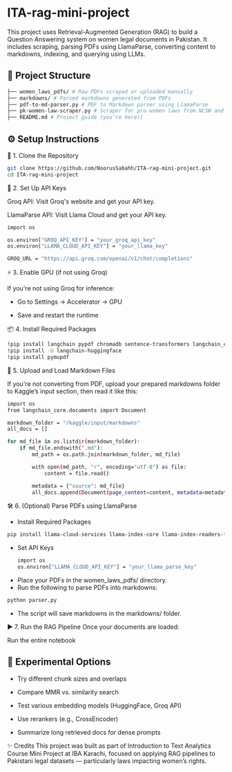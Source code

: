 # ITA-rag-mini-project

This project uses Retrieval-Augmented Generation (RAG) to build a Question Answering system on women legal documents in Pakistan. It includes scraping, parsing PDFs using LlamaParse, converting content to markdowns, indexing, and querying using LLMs.

## 📁 Project Structure

```bash
├── women_laws_pdfs/ # Raw PDFs scraped or uploaded manually
├── markdowns/ # Parsed markdowns generated from PDFs
├── pdf-to-md-parser.py # PDF to Markdown parser using LlamaParse
├── pk-women-law-scraper.py # Scraper for pro-women laws from NCSW and other sources
├── README.md # Project guide (you're here!)
```

## ⚙️ Setup Instructions
🧬 1. Clone the Repository
```bash
git clone https://github.com/NoorusSabahh/ITA-rag-mini-project.git
cd ITA-rag-mini-project
```
🔐 2. Set Up API Keys

Groq API: Visit Groq's website and get your API key.

LlamaParse API: Visit Llama Cloud and get your API key.
```bash
import os

os.environ["GROQ_API_KEY"] = "your_groq_api_key"
os.environ["LLAMA_CLOUD_API_KEY"] = "your_llama_key"

GROQ_URL = "https://api.groq.com/openai/v1/chat/completions"
```

⚡ 3. Enable GPU (if not using Groq)

If you're not using Groq for inference:

- Go to Settings → Accelerator → GPU

- Save and restart the runtime

📦 4. Install Required Packages

```bash
!pip install langchain pypdf chromadb sentence-transformers langchain_community rank_bm25 faiss-cpu
!pip install -U langchain-huggingface
!pip install pymupdf
```

📄 5. Upload and Load Markdown Files

If you're not converting from PDF, upload your prepared markdowns folder to Kaggle’s input section, then read it like this:
```bash
import os
from langchain_core.documents import Document

markdown_folder = "/kaggle/input/markdowns"
all_docs = []

for md_file in os.listdir(markdown_folder):
    if md_file.endswith(".md"):
        md_path = os.path.join(markdown_folder, md_file)

        with open(md_path, "r", encoding="utf-8") as file:
            content = file.read()

        metadata = {"source": md_file}
        all_docs.append(Document(page_content=content, metadata=metadata))
```

🛠️ 6. (Optional) Parse PDFs using LlamaParse

- Install Required Packages

```bash
pip install llama-cloud-services llama-index-core llama-index-readers-file
```
- Set API Keys
  ```bash
  import os
  os.environ["LLAMA_CLOUD_API_KEY"] = "your_llama_parse_key"
  ```
 - Place your PDFs in the women_laws_pdfs/ directory.
- Run the following to parse PDFs into markdowns:

```bash
python parser.py
```
  - The script will save markdowns in the markdowns/ folder.

▶️ 7. Run the RAG Pipeline
Once your documents are loaded:

Run the entire notebook


## 🧠 Experimental Options
- Try different chunk sizes and overlaps

- Compare MMR vs. similarity search

- Test various embedding models (HuggingFace, Groq API)

- Use rerankers (e.g., CrossEncoder)

- Summarize long retrieved docs for dense prompts

✨ Credits
This project was built as part of Introduction to Text Analytics Course Mini Project at IBA Karachi, focused on applying RAG pipelines to Pakistani legal datasets — particularly laws impacting women’s rights.
